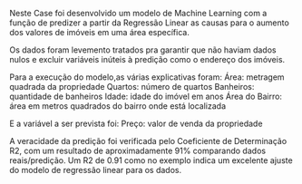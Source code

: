 Neste Case foi desenvolvido um modelo de Machine Learning com a função de predizer a partir da Regressão Linear as causas para o aumento dos valores de imóveis em uma área específica.

Os dados foram levemento tratados pra garantir que não haviam dados nulos e excluir variáveis inúteis à predição como o endereço dos imóveis.

Para a execução do modelo,as várias explicativas foram:
Área: metragem quadrada da propriedade
Quartos: número de quartos
Banheiros: quantidade de banheiros
Idade: idade do imóvel em anos
Área do Bairro: área em metros quadrados do bairro onde está localizada

E a variável a ser prevista foi:
Preço: valor de venda da propriedade

A veracidade da predição foi verificada pelo Coeficiente de Determinação R2, com um resultado de aproximadamente 91% comparando dados reais/predição.
Um R2 de 0.91 como no exemplo indica um excelente ajuste do modelo de regressão linear para os dados.
